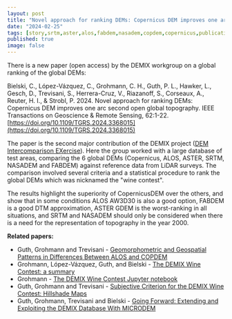 ```yaml
---
layout: post
title: "Novel approach for ranking DEMs: Copernicus DEM improves one arc second open global topography"
date: "2024-02-25"
tags: [story,srtm,aster,alos,fabdem,nasadem,copdem,copernicus,publication,demix]
published: true
image: false
---
```


There is a new paper (open access) by the DEMIX workgroup on a global ranking of the global DEMs:

Bielski, C., López-Vázquez, C., Grohmann, C. H., Guth, P. L., Hawker, L., Gesch, D., Trevisani, S., Herrera-Cruz, V., Riazanoff, S., Corseaux, A., Reuter, H. I., & Strobl, P. 2024. Novel approach for ranking DEMs: Copernicus DEM improves one arc second open global topography. IEEE Transactions on Geoscience & Remote Sensing, 62:1-22. [https://doi.org/10.1109/TGRS.2024.3368015](https://doi.org/10.1109/TGRS.2024.3368015)  

The paper is the second major contribution of the DEMIX project ([DEM Intercomparison EXercise](https://youtu.be/veZA4O1rU28)). Here the group worked with a large database of test areas, comparing the 6 global DEMs (Copernicus, ALOS, ASTER, SRTM, NASADEM and FABDEM) against reference data from LiDAR surveys. The comparison involved several criteria and a statistical procedure to rank the global DEMs which was nicknamed the "wine contest". 

The results highlight the superiority of CopernicusDEM over the others, and show that in some conditions ALOS AW3D30 is also a good option, FABDEM is a good DTM approximation, ASTER GDEM is the worst-ranking in all situations, and SRTM and NASADEM should only be considered when there is a need for the representation of topography in the year 2000.  


**Related papers:**
- Guth, Grohmann and Trevisani - [Geomorphometric and Geospatial Patterns in Differences Between ALOS and COPDEM](https://doi.org/10.5281/zenodo.8057703)  
- Grohmann, López-Vázquez, Guth, and Bielski - [The DEMIX Wine Contest: a summary](https://doi.org/10.5281/zenodo.8066531)  
- Grohmann - [The DEMIX Wine Contest Jupyter notebook](https://doi.org/10.5281/zenodo.7779256)  
- Guth, Grohmann and Trevisani - [Subjective Criterion for the DEMIX Wine Contest: Hillshade Maps](https://doi.org/10.5281/zenodo.8030735)  
- Guth, Grohmann, Trevisani and Bielski - [Going Forward: Extending and Exploiting the DEMIX Database With MICRODEM](https://doi.org/10.5281/zenodo.8092218)  